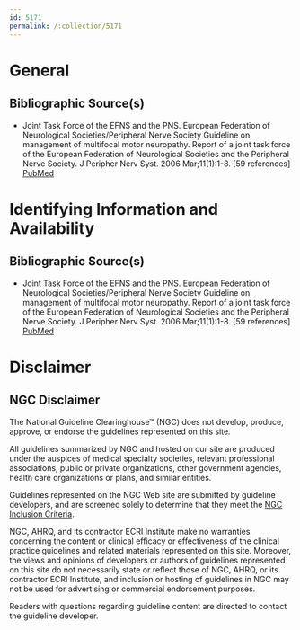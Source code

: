 ```yaml
---
id: 5171
permalink: /:collection/5171
---
```


# General

## Bibliographic Source(s)

- Joint Task Force of the EFNS and the PNS. European Federation of Neurological Societies/Peripheral Nerve Society Guideline on management of multifocal motor neuropathy. Report of a joint task force of the European Federation of Neurological Societies and the Peripheral Nerve Society. J Peripher Nerv Syst. 2006 Mar;11(1):1-8. [59 references] [ PubMed ](http://www.ncbi.nlm.nih.gov/entrez/query.fcgi?cmd=Retrieve&db=pubmed&dopt=Abstract&list_uids=16519777)

# Identifying Information and Availability

## Bibliographic Source(s)

- Joint Task Force of the EFNS and the PNS. European Federation of Neurological Societies/Peripheral Nerve Society Guideline on management of multifocal motor neuropathy. Report of a joint task force of the European Federation of Neurological Societies and the Peripheral Nerve Society. J Peripher Nerv Syst. 2006 Mar;11(1):1-8. [59 references] [ PubMed ](http://www.ncbi.nlm.nih.gov/entrez/query.fcgi?cmd=Retrieve&db=pubmed&dopt=Abstract&list_uids=16519777)

# Disclaimer

## NGC Disclaimer

The National Guideline Clearinghouse™ (NGC) does not develop, produce, approve, or endorse the guidelines represented on this site.

All guidelines summarized by NGC and hosted on our site are produced under the auspices of medical specialty societies, relevant professional associations, public or private organizations, other government agencies, health care organizations or plans, and similar entities.

Guidelines represented on the NGC Web site are submitted by guideline developers, and are screened solely to determine that they meet the [NGC Inclusion Criteria](/help-and-about/summaries/inclusion-criteria).

NGC, AHRQ, and its contractor ECRI Institute make no warranties concerning the content or clinical efficacy or effectiveness of the clinical practice guidelines and related materials represented on this site. Moreover, the views and opinions of developers or authors of guidelines represented on this site do not necessarily state or reflect those of NGC, AHRQ, or its contractor ECRI Institute, and inclusion or hosting of guidelines in NGC may not be used for advertising or commercial endorsement purposes.

Readers with questions regarding guideline content are directed to contact the guideline developer.

